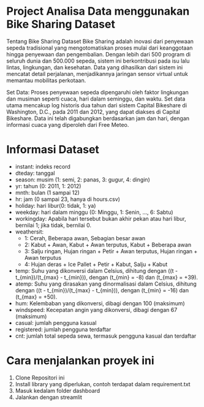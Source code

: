 # Project Analisa Data menggunakan Bike Sharing Dataset
Tentang Bike Sharing Dataset
Bike Sharing adalah inovasi dari penyewaan sepeda tradisional yang mengotomatiskan proses mulai dari keanggotaan hingga penyewaan dan pengembalian. Dengan lebih dari 500 program di seluruh dunia dan 500.000 sepeda, sistem ini berkontribusi pada isu lalu lintas, lingkungan, dan kesehatan. Data yang dihasilkan dari sistem ini mencatat detail perjalanan, menjadikannya jaringan sensor virtual untuk memantau mobilitas perkotaan.

Set Data:
Proses penyewaan sepeda dipengaruhi oleh faktor lingkungan dan musiman seperti cuaca, hari dalam seminggu, dan waktu. Set data utama mencakup log historis dua tahun dari sistem Capital Bikeshare di Washington, D.C., pada 2011 dan 2012, yang dapat diakses di Capital Bikeshare. Data ini telah digabungkan berdasarkan jam dan hari, dengan informasi cuaca yang diperoleh dari Free Meteo.

# Informasi Dataset
- instant: indeks record
- dteday: tanggal
- season: musim (1: semi, 2: panas, 3: gugur, 4: dingin)
- yr: tahun (0: 2011, 1: 2012)
- mnth: bulan (1 sampai 12)
- hr: jam (0 sampai 23, hanya di hours.csv)
- holiday: hari libur(0: tidak, 1: ya)
- weekday: hari dalam minggu (0: Minggu, 1: Senin, ..., 6: Sabtu)
- workingday: Apabila hari tersebut bukan akhir pekan atau hari libur, bernilai 1; jika tidak, bernilai 0.
- weathersit:
  - 1: Cerah, Beberapa awan, Sebagian besar awan
  - 2: Kabut + Awan, Kabut + Awan terputus, Kabut + Beberapa awan
  - 3: Salju ringan, Hujan ringan + Petir + Awan terputus, Hujan ringan + Awan terputus
  - 4: Hujan deras + Ice Pallet + Petir + Kabut, Salju + Kabut
- temp: Suhu yang dikonversi dalam Celsius, dihitung dengan \((t - t_{min})/(t_{max} - t_{min})\), dengan \(t_{min} = -8\) dan \(t_{max} = +39\).
- atemp: Suhu yang dirasakan yang dinormalisasi dalam Celsius, dihitung dengan \((t - t_{min})/(t_{max} - t_{min})\), dengan \(t_{min} = -16\) dan \(t_{max} = +50\).
- hum: Kelembaban yang dikonversi, dibagi dengan 100 (maksimum)
- windspeed: Kecepatan angin yang dikonversi, dibagi dengan 67 (maksimum)
- casual: jumlah pengguna kasual
- registered: jumlah pengguna terdaftar
- cnt: jumlah total sepeda sewa, termasuk pengguna kasual dan terdaftar

# Cara menjalankan proyek ini
1. Clone Repositori ini
2. Install library yang diperlukan, contoh terdapat dalam requirement.txt
3. Masuk kedalam folder dashboard
4. Jalankan dengan streamlit

